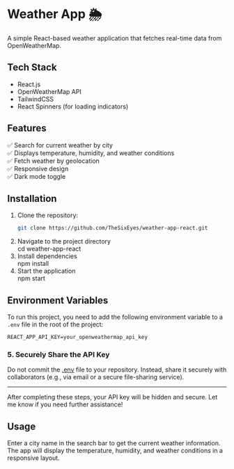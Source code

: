 # Weather App 🌦️  
A simple React-based weather application that fetches real-time data from OpenWeatherMap.

## Tech Stack
- React.js
- OpenWeatherMap API
- TailwindCSS
- React Spinners (for loading indicators)

## Features
✅ Search for current weather by city  
✅ Displays temperature, humidity, and weather conditions  
✅ Fetch weather by geolocation  
✅ Responsive design  
✅ Dark mode toggle  

## Installation
1. Clone the repository:  
   ```bash
   git clone https://github.com/TheSixEyes/weather-app-react.git
   ```
2. Navigate to the project directory  
   cd weather-app-react
3. Install dependencies  
   npm install
4. Start the application  
   npm start

## Environment Variables
To run this project, you need to add the following environment variable to a `.env` file in the root of the project:

```plaintext
REACT_APP_API_KEY=your_openweathermap_api_key
```

### 5. **Securely Share the API Key**
Do not commit the [.env](http://_vscodecontentref_/12) file to your repository. Instead, share it securely with collaborators (e.g., via email or a secure file-sharing service).

---

After completing these steps, your API key will be hidden and secure. Let me know if you need further assistance!



## Usage

Enter a city name in the search bar to get the current weather information. The app will display the temperature, humidity, and weather conditions in a responsive layout.
